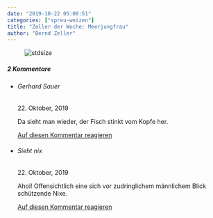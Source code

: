 ```yaml
---
date: "2019-10-22 05:00:51"
categories: ["spreu-weizen"]
title: "Zeller der Woche: Meerjungfrau"
author: "Bernd Zeller"
---
```



<figure>
<img src="https://www.publicomag.com/wp-content/uploads/2019/10/Meerjungfrau.jpg" alt=stdsize>
</figure>


<!--more-->
<h5 class="comments-h">
2 Kommentare </h5>
<ul class="commentlist">
<li class="comment even thread-even depth-1 clearfix" id="li-comment-19032">
<h6 class="author">Gerhard Sauer</h6> <span class="date">22. Oktober, 2019</span>



Da sieht man wieder, der Fisch stinkt vom Kopfe her.

<a rel="nofollow" class="comment-reply-link" href="#comment-19032" data-commentid="19032" data-postid="9905" data-belowelement="comment-19032" data-respondelement="respond" data-replyto="Antworte auf Gerhard Sauer" aria-label="Antworte auf Gerhard Sauer">Auf diesen Kommentar reagieren</a> 


</li>
<li class="comment odd alt thread-odd thread-alt depth-1 clearfix" id="li-comment-19073">
<h6 class="author">Sieht nix</h6> <span class="date">22. Oktober, 2019</span>



Ahoi! Offensichtlich eine sich vor zudringlichem männlichem Blick schützende Nixe.

<a rel="nofollow" class="comment-reply-link" href="#comment-19073" data-commentid="19073" data-postid="9905" data-belowelement="comment-19073" data-respondelement="respond" data-replyto="Antworte auf Sieht nix" aria-label="Antworte auf Sieht nix">Auf diesen Kommentar reagieren</a> 


</li>
</ul>
